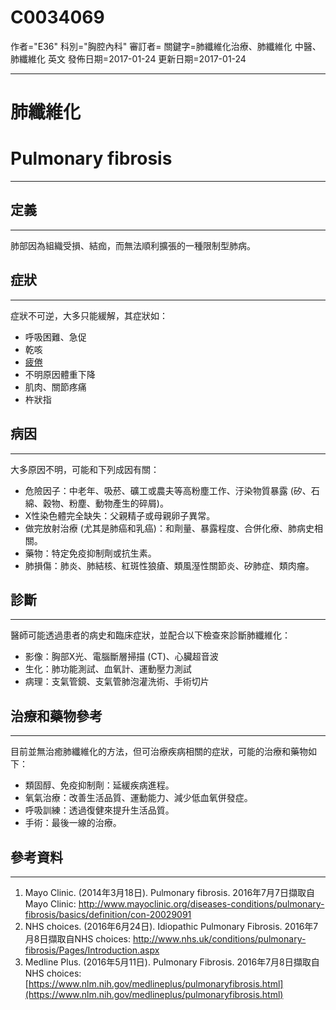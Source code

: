 # C0034069
作者="E36"
科別="胸腔內科"
審訂者=
關鍵字=肺纖維化治療、肺纖維化 中醫、肺纖維化 英文
發佈日期=2017-01-24
更新日期=2017-01-24

----------
# 肺纖維化
# Pulmonary fibrosis
----------
## 定義
----------

肺部因為組織受損、結痂，而無法順利擴張的一種限制型肺病。 

## 症狀
----------

症狀不可逆，大多只能緩解，其症狀如：

- 呼吸困難、急促
- 乾咳
- [疲倦](C0015672)
- 不明原因體重下降
- 肌肉、關節疼痛
- 杵狀指 
## 病因
----------

大多原因不明，可能和下列成因有關：

- 危險因子：中老年、吸菸、礦工或農夫等高粉塵工作、汙染物質暴露 (矽、石綿、穀物、粉塵、動物產生的碎屑)。
- X性染色體完全缺失：父親精子或母親卵子異常。
- 做完放射治療 (尤其是肺癌和乳癌)：和劑量、暴露程度、合併化療、肺病史相關。
- 藥物：特定免疫抑制劑或抗生素。
- 肺損傷：肺炎、肺結核、紅斑性狼瘡、類風溼性關節炎、矽肺症、類肉瘤。 
## 診斷
----------

醫師可能透過患者的病史和臨床症狀，並配合以下檢查來診斷肺纖維化：

- 影像：胸部X光、電腦斷層掃描 (CT)、心臟超音波
- 生化：肺功能測試、血氧計、運動壓力測試
- 病理：支氣管鏡、支氣管肺泡灌洗術、手術切片 
## 治療和藥物參考
----------

目前並無治癒肺纖維化的方法，但可治療疾病相關的症狀，可能的治療和藥物如下：

- 類固醇、免疫抑制劑：延緩疾病進程。
- 氧氣治療：改善生活品質、運動能力、減少低血氧併發症。
- 呼吸訓練：透過復健來提升生活品質。
- 手術：最後一線的治療。 
## 參考資料
----------
1. Mayo Clinic. (2014年3月18日). Pulmonary fibrosis. 2016年7月7日擷取自Mayo Clinic:
  http://www.mayoclinic.org/diseases-conditions/pulmonary-fibrosis/basics/definition/con-20029091
2. NHS choices. (2016年6月24日). Idiopathic Pulmonary Fibrosis. 2016年7月8日擷取自NHS choices:
  http://www.nhs.uk/conditions/pulmonary-fibrosis/Pages/Introduction.aspx
3. Medline Plus. (2016年5月11日). Pulmonary Fibrosis. 2016年7月8日擷取自NHS choices:
  [https://www.nlm.nih.gov/medlineplus/pulmonaryfibrosis.html](https://www.nlm.nih.gov/medlineplus/pulmonaryfibrosis.html)

